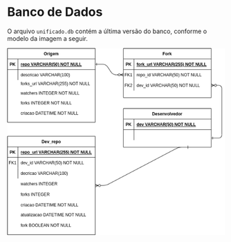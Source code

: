 # Banco de Dados

O arquivo `unificado.db` contém a última versão do banco, conforme o modelo da imagem a seguir.

<img src="./ER_Forks.png">
